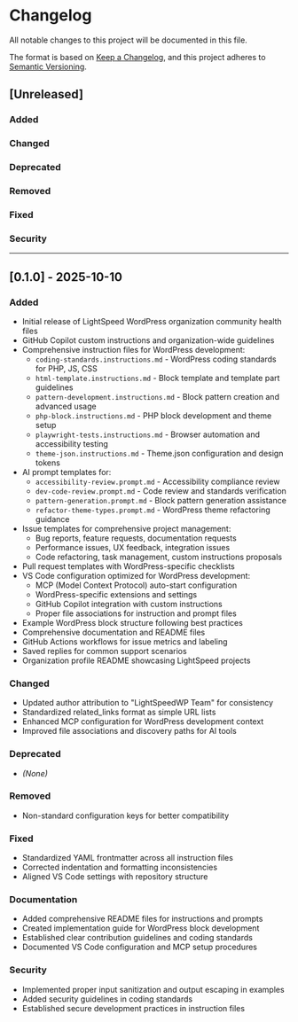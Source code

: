 # Changelog

All notable changes to this project will be documented in this file.

The format is based on [Keep a Changelog](https://keepachangelog.com/en/1.0.0/),
and this project adheres to [Semantic Versioning](https://semver.org/spec/v2.0.0.html).

## [Unreleased]

### Added
### Changed
### Deprecated
### Removed
### Fixed
### Security

---

## [0.1.0] - 2025-10-10

### Added
- Initial release of LightSpeed WordPress organization community health files
- GitHub Copilot custom instructions and organization-wide guidelines
- Comprehensive instruction files for WordPress development:
  - `coding-standards.instructions.md` - WordPress coding standards for PHP, JS, CSS
  - `html-template.instructions.md` - Block template and template part guidelines
  - `pattern-development.instructions.md` - Block pattern creation and advanced usage
  - `php-block.instructions.md` - PHP block development and theme setup
  - `playwright-tests.instructions.md` - Browser automation and accessibility testing
  - `theme-json.instructions.md` - Theme.json configuration and design tokens
- AI prompt templates for:
  - `accessibility-review.prompt.md` - Accessibility compliance review
  - `dev-code-review.prompt.md` - Code review and standards verification
  - `pattern-generation.prompt.md` - Block pattern generation assistance
  - `refactor-theme-types.prompt.md` - WordPress theme refactoring guidance
- Issue templates for comprehensive project management:
  - Bug reports, feature requests, documentation requests
  - Performance issues, UX feedback, integration issues
  - Code refactoring, task management, custom instructions proposals
- Pull request templates with WordPress-specific checklists
- VS Code configuration optimized for WordPress development:
  - MCP (Model Context Protocol) auto-start configuration
  - WordPress-specific extensions and settings
  - GitHub Copilot integration with custom instructions
  - Proper file associations for instruction and prompt files
- Example WordPress block structure following best practices
- Comprehensive documentation and README files
- GitHub Actions workflows for issue metrics and labeling
- Saved replies for common support scenarios
- Organization profile README showcasing LightSpeed projects

### Changed
- Updated author attribution to "LightSpeedWP Team" for consistency
- Standardized related_links format as simple URL lists
- Enhanced MCP configuration for WordPress development context
- Improved file associations and discovery paths for AI tools

### Deprecated
- *(None)*

### Removed
- Non-standard configuration keys for better compatibility

### Fixed
- Standardized YAML frontmatter across all instruction files
- Corrected indentation and formatting inconsistencies
- Aligned VS Code settings with repository structure

### Documentation
- Added comprehensive README files for instructions and prompts
- Created implementation guide for WordPress block development
- Established clear contribution guidelines and coding standards
- Documented VS Code configuration and MCP setup procedures

### Security
- Implemented proper input sanitization and output escaping in examples
- Added security guidelines in coding standards
- Established secure development practices in instruction files

